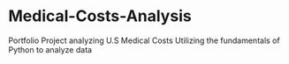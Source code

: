 # Medical-Costs-Analysis
Portfolio Project analyzing U.S Medical Costs
Utilizing the fundamentals of Python to analyze data
